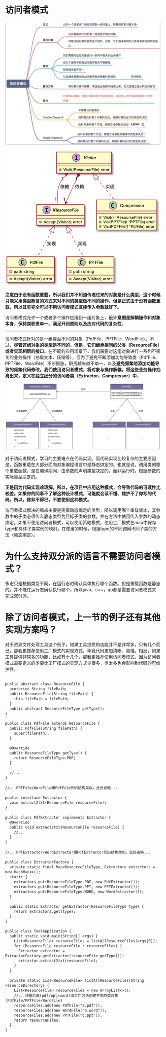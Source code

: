 
# 访问者模式
![图 5](../../image/c120dc70cdfa4ea40f4016624115c6caade12b002c9dd5be874aea5d863ef23d.png)  

![图 8](../../image/66de79f1009521a5a9583e880e5396979722ce8633e4db35e5d7192fe3950da7.png)  


**注意由于没有函数重载，所以我们并不知道传递过来的对象是什么类型，这个时候只能采用类型断言的方式来对不同的类型做不同的操作，但是正式由于没有函数重载，所以其实完全可以不用访问者模式直接传入参数就好了。**

访问者模式允许一个或者多个操作应用到一组对象上，**设计意图是解耦操作和对象本身，保持类职责单一、满足开闭原则以及应对代码的复杂性**。

---



访问者模式针对的是一组类型不同的对象（PdfFile、PPTFile、WordFile）。不过，**尽管这组对象的类型是不同的，但是，它们继承相同的父类（ResourceFile）或者实现相同的接口**。在不同的应用场景下，我们需要对这组对象进行一系列不相关的业务操作（抽取文本、压缩等），但为了避免不断添加功能导致类（PdfFile、PPTFile、WordFile）不断膨胀，职责越来越不单一，以及**避免频繁地添加功能导致的频繁代码修改，我们使用访问者模式，将对象与操作解耦，将这些业务操作抽离出来，定义在独立细分的访问者类（Extractor、Compressor）中**。

![图 4](../../image/32e32ae7732710bbf886affc50e0c44a4840d3fcc5fcd976ecccce95b7da2eaf.png)  


对于访问者模式，学习的主要难点在代码实现。而代码实现比较复杂的主要原因是，函数重载在大部分面向对象编程语言中是静态绑定的。也就是说，调用类的哪个重载函数，是在编译期间，由参数的声明类型决定的，而非运行时，根据参数的实际类型决定的。

**正是因为代码实现难理解，所以，在项目中应用这种模式，会导致代码的可读性比较差。如果你的同事不了解这种设计模式，可能就会读不懂、维护不了你写的代码。所以，除非不得已，不要使用这种模式。**

访问者模式解决的痛点主要是需要动态绑定的类型，所以调用哪个重载版本，其参数中的子类必须传入静态类型为目标子类的参数，并在方法中使用传入参数的动态绑定。如果不使用访问者模式，可以使用策略模式，使用工厂模式在map中保存type和具体子类实例的映射，在使用的时候，根据type的不同调用不同子类的方法（动态绑定）。

# 为什么支持双分派的语言不需要访问者模式？
多态只是根据类型不同，在运行态时确认具体执行哪个函数。但是重载函数是静态的，并不能在运行态确认执行哪个，所以java，c++，go都是需要访问者模式来完成双分派。


# 除了访问者模式，上一节的例子还有其他实现方案吗？

对于资源文件处理工具这个例子，如果工具提供的功能并不是非常多，只有几个而已，那我更推荐使用工厂模式的实现方式，毕竟代码更加清晰、易懂。相反，如果工具提供非常多的功能，比如有十几个，那我更推荐使用访问者模式，因为访问者模式需要定义的类要比工厂模式的实现方式少很多，类太多也会影响到代码的可维护性。

```

public abstract class ResourceFile {
  protected String filePath;
  public ResourceFile(String filePath) {
    this.filePath = filePath;
  }
  public abstract ResourceFileType getType();
}

public class PdfFile extends ResourceFile {
  public PdfFile(String filePath) {
    super(filePath);
  }

  @Override
  public ResourceFileType getType() {
    return ResourceFileType.PDF;
  }

  //...
}

//...PPTFile/WordFile跟PdfFile代码结构类似，此处省略...

public interface Extractor {
  void extract2txt(ResourceFile resourceFile);
}

public class PdfExtractor implements Extractor {
  @Override
  public void extract2txt(ResourceFile resourceFile) {
    //...
  }
}

//...PPTExtractor/WordExtractor跟PdfExtractor代码结构类似，此处省略...

public class ExtractorFactory {
  private static final Map<ResourceFileType, Extractor> extractors = new HashMap<>();
  static {
    extractors.put(ResourceFileType.PDF, new PdfExtractor());
    extractors.put(ResourceFileType.PPT, new PPTExtractor());
    extractors.put(ResourceFileType.WORD, new WordExtractor());
  }

  public static Extractor getExtractor(ResourceFileType type) {
    return extractors.get(type);
  }
}

public class ToolApplication {
  public static void main(String[] args) {
    List<ResourceFile> resourceFiles = listAllResourceFiles(args[0]);
    for (ResourceFile resourceFile : resourceFiles) {
      Extractor extractor = ExtractorFactory.getExtractor(resourceFile.getType());
      extractor.extract2txt(resourceFile);
    }
  }

  private static List<ResourceFile> listAllResourceFiles(String resourceDirectory) {
    List<ResourceFile> resourceFiles = new ArrayList<>();
    //...根据后缀(pdf/ppt/word)由工厂方法创建不同的类对象(PdfFile/PPTFile/WordFile)
    resourceFiles.add(new PdfFile("a.pdf"));
    resourceFiles.add(new WordFile("b.word"));
    resourceFiles.add(new PPTFile("c.ppt"));
    return resourceFiles;
  }
}
```